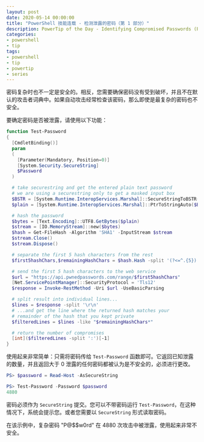 ```yaml
---
layout: post
date: 2020-05-14 00:00:00
title: "PowerShell 技能连载 - 检测泄露的密码（第 1 部分）"
description: PowerTip of the Day - Identifying Compromised Passwords (Part 1)
categories:
- powershell
- tip
tags:
- powershell
- tip
- powertip
- series
---
```

密码复杂时也不一定是安全的。相反，您需要确保密码没有受到破坏，并且不在默认的攻击者词典中。如果自动攻击经常检查该密码，那么即使是最复杂的密码也不安全。

要确定密码是否被泄露，请使用以下功能：

```powershell
function Test-Password
{
  [CmdletBinding()]
  param
  (
    [Parameter(Mandatory, Position=0)]
    [System.Security.SecureString]
    $Password
  )

  # take securestring and get the entered plain text password
  # we are using a securestring only to get a masked input box
  $BSTR = [System.Runtime.InteropServices.Marshal]::SecureStringToBSTR($Password)
  $plain = [System.Runtime.InteropServices.Marshal]::PtrToStringAuto($BSTR)

  # hash the password
  $bytes = [Text.Encoding]::UTF8.GetBytes($plain)
  $stream = [IO.MemoryStream]::new($bytes)
  $hash = Get-FileHash -Algorithm 'SHA1' -InputStream $stream
  $stream.Close()
  $stream.Dispose()

  # separate the first 5 hash characters from the rest
  $first5hashChars,$remainingHashChars = $hash.Hash -split '(?<=^.{5})'

  # send the first 5 hash characters to the web service
  $url = "https://api.pwnedpasswords.com/range/$first5hashChars"
  [Net.ServicePointManager]::SecurityProtocol = 'Tls12'
  $response = Invoke-RestMethod -Uri $url -UseBasicParsing

  # split result into individual lines...
  $lines = $response -split '\r\n'
  # ...and get the line where the returned hash matches your
  # remainder of the hash that you kept private
  $filteredLines = $lines -like "$remainingHashChars*"

  # return the number of compromises
  [int]($filteredLines -split ':')[-1]
}
```

使用起来非常简单：只需将密码传给 `Test-Password` 函数即可。它返回已知泄露的数量，并且返回大于 0 泄露的任何密码都被认为是不安全的，必须进行更改。

```powershell
PS> $password = Read-Host -AsSecureString

PS> Test-Password -Password $password
4880
```

密码必须作为 `SecureString` 提交。您可以不带密码运行 `Test-Password`，在这种情况下，系统会提示您。或者您需要以 `SecureString` 形式读取密码。

在该示例中，复杂密码 "P@$$w0rd" 在 4880 次攻击中被泄露，使用起来非常不安全。

<!--本文国际来源：[Identifying Compromised Passwords (Part 1)](https://community.idera.com/database-tools/powershell/powertips/b/tips/posts/identifying-compromised-passwords-part-1)-->

